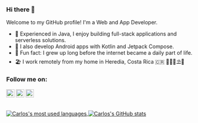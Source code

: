 ### Hi there 👋

Welcome to my GitHub profile! I'm a Web and App Developer.


- 🔭 Experienced in Java, I enjoy building full-stack applications and serverless solutions.
- 🌱 I also develop Android apps with Kotlin and Jetpack Compose.
- 🤔 Fun fact: I grew up long before the internet became a daily part of life.
- 🏖️ I work remotely from my home in Heredia, Costa Rica 🇨🇷 🌴🍹🍉⛱️🥥

### Follow me on:

<a href="https://twitter.com/carlos_quijano"><img alt="Follow @carlos_quijano on Twitter" width="22px" src="https://cdn.jsdelivr.net/npm/simple-icons@v3/icons/twitter.svg" /></a>
<a href="https://www.linkedin.com/in/carlos-quijano-63793033/"><img alt="Carlos on LinkedIn" width="22px" src="https://cdn.jsdelivr.net/npm/simple-icons@v3/icons/linkedin.svg" /></a>
<a href="https://stackoverflow.com/users/1078487/carlos-quijano"><img alt="Carlos's Stack Overflow" width="22px" src="https://cdn.jsdelivr.net/npm/simple-icons@v3/icons/stackoverflow.svg" /></a>
<br/>
<br/>

<!--
**carlosquijano/carlosquijano** is a ✨ _special_ ✨ repository because its `README.md` (this file) appears on your GitHub profile.

Here are some ideas to get you started:

- 🔭 I’m currently working on ...
- 🌱 I’m currently learning ...
- 👯 I’m looking to collaborate on ...
- 🤔 I’m looking for help with ...
- 💬 Ask me about ...
- 📫 How to reach me: ...
- 😄 Pronouns: ...
- ⚡ Fun fact: ...
-->

<a href="https://github.com/mraible">
  <img align="center" src="https://github-readme-stats.vercel.app/api/top-langs/?username=carlosquijano&theme=light&count_private=true&layout=compact" alt="Carlos's most used languages" />
</a>
<a href="https://github.com/mraible">
 <img align="center" src="https://github-readme-stats.vercel.app/api?username=carlosquijano&show_icons=true&theme=light&line_height=27&include_all_commits=true&count_private=true&hide=issues,prs,contribs" alt="Carlos's GitHub stats"/>
</a>
